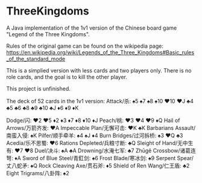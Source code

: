 # ThreeKingdoms
A Java implementation of the 1v1 version of the Chinese board game "Legend of the Three Kingdoms".

Rules of the original game can be found on the wikipedia page: https://en.wikipedia.org/wiki/Legends_of_the_Three_Kingdoms#Basic_rules_of_the_standard_mode

This is a simplied version with less cards and two players only. There is no role cards, and the goal is to kill the other player. 

This project is unfinished.


The deck of 52 cards in the 1v1 version:
Attack/杀: ♠5 ♠7 ♠8 ♠10 ♥10 ♥J ♣4 ♣5 ♣6 ♣8 ♣9 ♣10 ♣J ♦6 ♦9 ♦K

Dodge/闪: ♥2 ♥5 ♦2 ♦3 ♦7 ♦8 ♦10 ♦J
Peach/桃: ♥3 ♥4 ♥9 ♦Q
Hail of Arrows/万箭齐发: ♥A
Impeccable Plan/无懈可击: ♥K ♣K
Barbarians Assault/南蛮入侵: ♠K
Pilfer/顺手牵羊: ♠4 ♠J ♦4
Burn Bridges/过河拆桥: ♠3 ♥Q ♣3
Acedia/乐不思蜀: ♥6
Rations Depleted/兵粮寸断: ♣Q
Sleight of Hand/无中生有: ♥7 ♥8
Duel/决斗: ♠A ♣A
Drowning/水淹七军: ♣7
Zhūgě Crossbow/诸葛连弩: ♦A
Sword of Blue Steel/青釭剑: ♠6
Frost Blade/寒冰剑: ♠9
Serpent Spear/丈八蛇矛: ♠Q
Rock Cleaving Axe/贯石斧: ♦5
Shield of Ren Wang/仁王盾: ♣2
Eight Trigrams/八卦阵: ♠2
